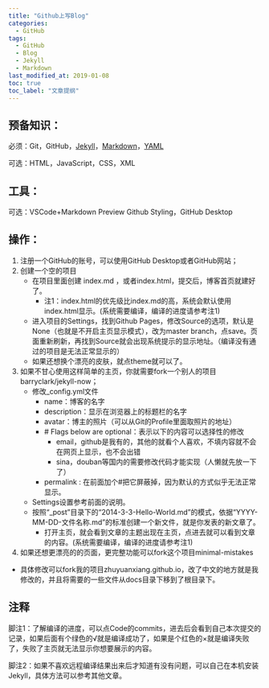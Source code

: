 ```yaml
---
title: "Github上写Blog"
categories:
  - GitHub
tags:
  - GitHub
  - Blog
  - Jekyll
  - Markdown
last_modified_at: 2019-01-08
toc: true
toc_label: "文章提纲"
---
```


## 预备知识：

必须：Git，GitHub，[Jekyll](http://ju.outofmemory.cn/entry/98471)，[Markdown](https://www.jianshu.com/p/191d1e21f7ed)，[YAML](https://blog.csdn.net/vincent_hbl/article/details/75411243)

可选：HTML，JavaScript，CSS，XML

## 工具：

可选：VSCode+Markdown Preview Github Styling，GitHub Desktop

## 操作：

1. 注册一个GitHub的账号，可以使用GitHub Desktop或者GitHub网站；
2. 创建一个空的项目
   * 在项目里面创建 index.md ，或者index.html，提交后，博客首页就建好了。
      * 注1：index.html的优先级比index.md的高，系统会默认使用index.html显示。(系统需要编译，编译的进度请参考注1)
   * 进入项目的Settings，找到Github Pages，修改Source的选项，默认是None（也就是不开启主页显示模式），改为master branch，点save。页面重新刷新，再找到Source就会出现系统提示的显示地址。（编译没有通过的项目是无法正常显示的）
   * 如果还想换个漂亮的皮肤，就点theme就可以了。
3. 如果不甘心使用这样简单的主页，你就需要fork一个别人的项目barryclark/jekyll-now；
   * 修改_config.yml文件
     * name：博客的名字
     * description：显示在浏览器上的标题栏的名字
     * avatar：博主的照片（可以从Git的Profile里面取照片的地址）
     * \# Flags below are optional：表示以下的内容可以选择性的修改
       * email，github是我有的，其他的就看个人喜欢，不填内容就不会在网页上显示，也不会出错
       * sina，douban等国内的需要修改代码才能实现（人懒就先放一下了）
     * permalink : 在前面加个\#把它屏蔽掉，因为默认的方式似乎无法正常显示。
    * Settings设置参考前面的说明。
    * 按照“_post”目录下的“2014-3-3-Hello-World.md”的模式，依据“YYYY-MM-DD-文件名称.md”的标准创建一个新文件，就是你发表的新文章了。
      * 打开主页，就会看到文章的主题出现在主页，点进去就可以看到文章的内容。(系统需要编译，编译的进度请参考注1)
4. 如果还想更漂亮的的页面，更完整功能可以fork这个项目minimal-mistakes
  * 具体修改可以fork我的项目zhuyuanxiang.github.io，改了中文的地方就是我修改的，并且将需要的一些文件从docs目录下移到了根目录下。

## 注释
脚注1：了解编译的进度，可以点Code的commits，进去后会看到自己本次提交的记录，如果后面有个绿色的√就是编译成功了，如果是个红色的×就是编译失败了，失败了主页就无法显示你想要展示的内容。

脚注2：如果不喜欢远程编译结果出来后才知道有没有问题，可以自己在本机安装Jekyll，具体方法可以参考其他文章。
